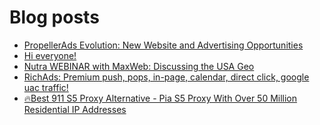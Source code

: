 # Blog posts
<!-- BLOG-POST-LIST:START -->
- [PropellerAds Evolution: New Website and Advertising Opportunities](https://afflift.com/f/threads/propellerads-evolution-new-website-and-advertising-opportunities.10062/)
- [Hi everyone!](https://afflift.com/f/threads/hi-everyone.10071/)
- [Nutra WEBINAR with MaxWeb: Discussing the USA Geo](https://afflift.com/f/threads/nutra-webinar-with-maxweb-discussing-the-usa-geo.10070/)
- [RichAds: Premium push, pops, in-page, calendar, direct click, google uac traffic!](https://afflift.com/f/threads/richads-premium-push-pops-in-page-calendar-direct-click-google-uac-traffic.991/)
- [🔥Best 911 S5 Proxy Alternative - Pia S5 Proxy With Over 50 Million Residential IP Addresses](https://afflift.com/f/threads/%F0%9F%94%A5best-911-s5-proxy-alternative-pia-s5-proxy-with-over-50-million-residential-ip-addresses.9818/)
<!-- BLOG-POST-LIST:END -->
